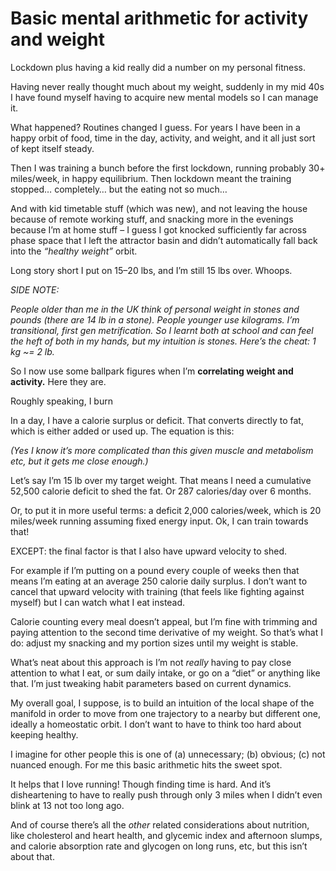 # Basic mental arithmetic for activity and weight

Lockdown plus having a kid really did a number on my personal fitness.

Having never really thought much about my weight, suddenly in my mid 40s I
have found myself having to acquire new mental models so I can manage it.

What happened? Routines changed I guess. For years I have been in a happy
orbit of food, time in the day, activity, and weight, and it all just sort of
kept itself steady.

Then I was training a bunch before the first lockdown, running probably 30+
miles/week, in happy equilibrium. Then lockdown meant the training stopped…
completely… but the eating not so much…

And with kid timetable stuff (which was new), and not leaving the house
because of remote working stuff, and snacking more in the evenings because I’m
at home stuff – I guess I got knocked sufficiently far across phase space that
I left the attractor basin and didn’t automatically fall back into the
_“healthy weight”_ orbit.

Long story short I put on 15–20 lbs, and I’m still 15 lbs over. Whoops.

_SIDE NOTE:_

_People older than me in the UK think of personal weight in stones and pounds
(there are 14 lb in a stone). People younger use kilograms. I’m transitional,
first gen metrification. So I learnt both at school and can feel the heft of
both in my hands, but my intuition is stones. Here’s the cheat: 1 kg ~= 2 lb._

So I now use some ballpark figures when I’m **correlating weight and
activity.** Here they are.

Roughly speaking, I burn

In a day, I have a calorie surplus or deficit. That converts directly to fat,
which is either added or used up. The equation is this:

_(Yes I know it’s more complicated than this given muscle and metabolism etc,
but it gets me close enough.)_

Let’s say I’m 15 lb over my target weight. That means I need a cumulative
52,500 calorie deficit to shed the fat. Or 287 calories/day over 6 months.

Or, to put it in more useful terms: a deficit 2,000 calories/week, which is 20
miles/week running assuming fixed energy input. Ok, I can train towards that!

EXCEPT: the final factor is that I also have upward velocity to shed.

For example if I’m putting on a pound every couple of weeks then that means
I’m eating at an average 250 calorie daily surplus. I don’t want to cancel
that upward velocity with training (that feels like fighting against myself)
but I can watch what I eat instead.

Calorie counting every meal doesn’t appeal, but I’m fine with trimming and
paying attention to the second time derivative of my weight. So that’s what I
do: adjust my snacking and my portion sizes until my weight is stable.

What’s neat about this approach is I’m not _really_ having to pay close
attention to what I eat, or sum daily intake, or go on a “diet” or anything
like that. I’m just tweaking habit parameters based on current dynamics.

My overall goal, I suppose, is to build an intuition of the local shape of the
manifold in order to move from one trajectory to a nearby but different one,
ideally a homeostatic orbit. I don’t want to have to think too hard about
keeping healthy.

I imagine for other people this is one of (a) unnecessary; (b) obvious; (c)
not nuanced enough. For me this basic arithmetic hits the sweet spot.

It helps that I love running! Though finding time is hard. And it’s
disheartening to have to really push through only 3 miles when I didn’t even
blink at 13 not too long ago.

And of course there’s all the _other_ related considerations about nutrition,
like cholesterol and heart health, and glycemic index and afternoon slumps,
and calorie absorption rate and glycogen on long runs, etc, but this isn’t
about that.
